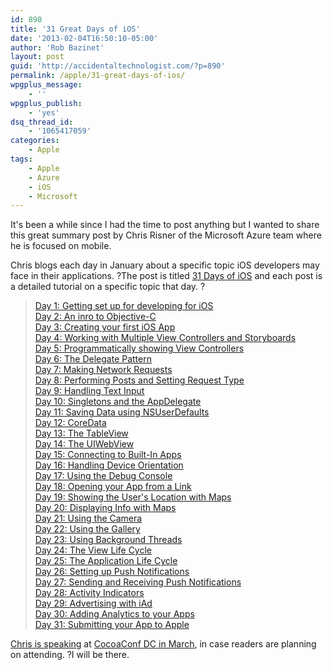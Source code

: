 ```yaml
---
id: 890
title: '31 Great Days of iOS'
date: '2013-02-04T16:50:10-05:00'
author: 'Rob Bazinet'
layout: post
guid: 'http://accidentaltechnologist.com/?p=890'
permalink: /apple/31-great-days-of-ios/
wpgplus_message:
    - ''
wpgplus_publish:
    - 'yes'
dsq_thread_id:
    - '1065417059'
categories:
    - Apple
tags:
    - Apple
    - Azure
    - iOS
    - Microsoft
---
```


It's been a while since I had the time to post anything but I wanted to share this great summary post by Chris Risner of the Microsoft Azure team where he is focused on mobile.

Chris blogs each day in January about a specific topic iOS developers may face in their applications. ?The post is titled [31 Days of iOS](http://chrisrisner.com/31-Days-of-iOS) and each post is a detailed tutorial on a specific topic that day. ?

> [Day 1: Getting set up for developing for iOS](http://chrisrisner.com/31-Days-of-iOS--Day-1---Getting-Set-Up-for-Development)  
> [Day 2: An inro to Objective-C](http://chrisrisner.com/31-Days-of-iOS--Day-2%E2%80%93An-Intro-to-Objective-C)  
> [Day 3: Creating your first iOS App](http://chrisrisner.com/31-Days-of-iOS--Day-3%E2%80%93Our-First-App)  
> [Day 4: Working with Multiple View Controllers and Storyboards](http://chrisrisner.com/31-Days-of-iOS--Day-4%E2%80%93Working-with-Multiple-View-Controllers-and-Storyboards)  
> [Day 5: Programmatically showing View Controllers](http://chrisrisner.com/31-Days-of-iOS--Day-5-Programmatically-showing-View-Controllers)  
> [Day 6: The Delegate Pattern](http://chrisrisner.com/31-Days-of-iOS--Day-6%E2%80%93The-Delegate-Pattern)  
> [Day 7: Making Network Requests](http://chrisrisner.com/31-Days-of-iOS--Day-7%E2%80%93Making-Network-Requests)  
> [Day 8: Performing Posts and Setting Request Type](http://chrisrisner.com/31-Days-of-iOS--Day-8%E2%80%93Performing-Posts-and-setting-request-type)  
> [Day 9: Handling Text Input](http://chrisrisner.com/31-Days-of-iOS--Day-9-Handling-Text-Input)  
> [Day 10: Singletons and the AppDelegate](http://chrisrisner.com/31-Days-of-iOS--Day-10%E2%80%93Singletons-and-the-AppDelegate)  
> [Day 11: Saving Data using NSUserDefaults](http://chrisrisner.com/31-Days-of-iOS--Day-11-Saving-data-using-NSUserDefaults)  
> [Day 12: CoreData](http://chrisrisner.com/31-Days-of-iOS--Day-12%E2%80%93Core-Data)  
> [Day 13: The TableView](http://chrisrisner.com/31-Days-of-iOS--Day-13%E2%80%93The-TableView)  
> [Day 14: The UIWebView](http://chrisrisner.com/31-Days-of-iOS--Day-14%E2%80%93The-UIWebView)  
> [Day 15: Connecting to Built-In Apps](http://chrisrisner.com/31-Days-of-iOS--Day-15%E2%80%93Connecting-to-Built-in-Apps)  
> [Day 16: Handling Device Orientation](http://chrisrisner.com/31-Days-of-iOS--Day-16%E2%80%93Handling-Device-Orientation)  
> [Day 17: Using the Debug Console](http://chrisrisner.com/31-Days-of-iOS--Day-17%E2%80%93Using-the-Debug-Console)  
> [Day 18: Opening your App from a Link](http://chrisrisner.com/31-Days-of-iOS--Day-18%E2%80%93Opening-your-App-from-a-Website)  
> [Day 19: Showing the User's Location with Maps](http://chrisrisner.com/31-Days-of-iOS--Day-19%E2%80%93Showing-the-User%27s-Location-with-Maps)  
> [Day 20: Displaying Info with Maps](http://chrisrisner.com/31-Days-of-iOS--Day-20%E2%80%93Displaying-Information-on-Maps)  
> [Day 21: Using the Camera](http://chrisrisner.com/31-Days-of-iOS--Day-21%E2%80%93Using-the-Camera)  
> [Day 22: Using the Gallery](http://chrisrisner.com/31-Days-of-iOS--Day-22%E2%80%93Using-the-Gallery)  
> [Day 23: Using Background Threads](http://chrisrisner.com/31-Days-of-iOS--Day-23%E2%80%93Using-Background-Threads)  
> [Day 24: The View Life Cycle](http://chrisrisner.com/31-Days-of-iOS--Day-24%E2%80%93The-View-Life-Cycle)  
> [Day 25: The Application Life Cycle](http://chrisrisner.com/31-Days-of-iOS--Day-25%E2%80%93The-Application-Life-Cycle)  
> [Day 26: Setting up Push Notifications](http://chrisrisner.com/31-Days-of-iOS--Day-26%E2%80%93Push-Notifications-Part-1--The-Setup)  
> [Day 27: Sending and Receiving Push Notifications](http://chrisrisner.com/31-Days-of-iOS--Day-27%E2%80%93Push-Notifications-Part-2--The-Code)  
> [Day 28: Activity Indicators](http://chrisrisner.com/31-Days-of-iOS--Day-28%E2%80%93Activity-Indicators)  
> [Day 29: Advertising with iAd](http://chrisrisner.com/31-Days-of-iOS--Day-29%E2%80%93Advertising-with-iAd)  
> [Day 30: Adding Analytics to your Apps](http://chrisrisner.com/31-Days-of-iOS--Day-30%E2%80%93Adding-Google-Analytics-to-your-App)  
> [Day 31: Submitting your App to Apple](http://chrisrisner.com/31-Days-of-iOS--Day-31%E2%80%93Submitting-your-App-to-the-App-Store)

[Chris is speaking](http://cocoaconf.com/conference/speakerDetails/91?confId=9) at [CocoaConf DC in March](http://cocoaconf.com/dc-2013/home), in case readers are planning on attending. ?I will be there.